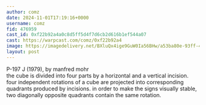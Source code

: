 ```yaml
---
author: comz
date: 2024-11-01T17:19:16+0000
username: comz
fid: 476959
cast_id: 0xf22b92a4a0c8d5ff5d4f7d6cb2d616b1ef544a07
cast: https://warpcast.com/comz/0xf22b92a4
image: https://imagedelivery.net/BXluQx4ige9GuW0Ia56BHw/a53ba80e-93ff-425d-3542-fb4aee50bf00/original
layout: post
---
```

P-197 J (1979), by manfred mohr  
the cube is divided into four parts by a horizontal and a vertical incision. four independent rotations of a cube are projected into corresponding quadrants produced by incisions. in order to make the signs visually stable, two diagonally opposite quadrants contain the same rotation.  

<img src='https://imagedelivery.net/BXluQx4ige9GuW0Ia56BHw/a53ba80e-93ff-425d-3542-fb4aee50bf00/original' alt='' referrerpolicy='no-referrer'/>